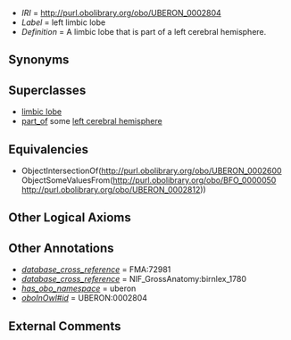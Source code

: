  * *IRI* = http://purl.obolibrary.org/obo/UBERON_0002804
 * *Label* = left limbic lobe
 * *Definition* = A limbic lobe that is part of a left cerebral hemisphere.

## Synonyms


## Superclasses

 * [limbic lobe](../../UBERON/00/UBERON_0002600.md)
 * [part_of](../../BFO/50/BFO_0000050.md) some [left cerebral hemisphere](../../UBERON/12/UBERON_0002812.md)

## Equivalencies

 * ObjectIntersectionOf(<http://purl.obolibrary.org/obo/UBERON_0002600> ObjectSomeValuesFrom(<http://purl.obolibrary.org/obo/BFO_0000050> <http://purl.obolibrary.org/obo/UBERON_0002812>))

## Other Logical Axioms


## Other Annotations

 * *[database_cross_reference](../../ef/oboInOwl#hasDbXref.md)* = FMA:72981
 * *[database_cross_reference](../../ef/oboInOwl#hasDbXref.md)* = NIF_GrossAnatomy:birnlex_1780
 * *[has_obo_namespace](../../ce/oboInOwl#hasOBONamespace.md)* = uberon
 * *[oboInOwl#id](../../id/oboInOwl#id.md)* = UBERON:0002804

## External Comments

